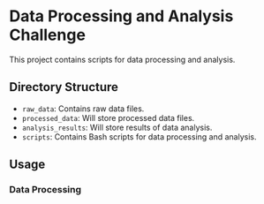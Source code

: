 # Data Processing and Analysis Challenge

This project contains scripts for data processing and analysis.

## Directory Structure

- `raw_data`: Contains raw data files.
- `processed_data`: Will store processed data files.
- `analysis_results`: Will store results of data analysis.
- `scripts`: Contains Bash scripts for data processing and analysis.

## Usage

### Data Processing
